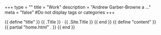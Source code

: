 +++
type = ""
title = "Work"
description = "Andrew Garber-Browne a ..."
meta = "false" #Do not display tags or categories
+++


{{ define "title" }}
  {{ .Title }} · {{ .Site.Title }}
{{ end }}
{{ define "content" }}
  {{ partial "home.html" . }}
{{ end }}
